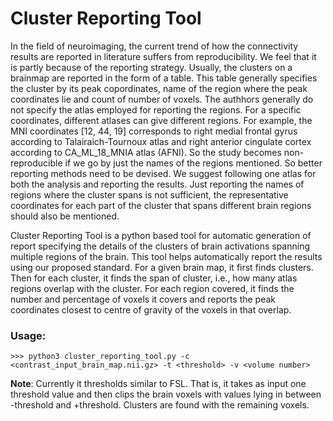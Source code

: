 # Cluster Reporting Tool

In the field of neuroimaging, the current trend of how the connectivity results are reported in literature suffers from reproducibility.  We feel that it is partly because of the reporting strategy. Usually, the clusters on a brainmap are reported in the form of a table. This table generally specifies the cluster by its peak copordinates, name of the region where the peak coordinates lie and count of number of voxels. The authhors generally do not specify the atlas employed for reporting the regions. For a specific coordinates, different atlases can give different regions. For example, the MNI coordinates [12, 44, 19] corresponds to  right medial frontal gyrus according to Talairaich-Tournoux atlas and right anterior cingulate cortex according to CA_ML_18_MNIA atlas (AFNI). So the study becomes non-reproducible if we go by just the names of the regions mentioned. So better reporting methods need to be devised. We suggest following one atlas for both the analysis and reporting the results. Just reporting the names of regions where the cluster spans is not sufficient, the representative coordinates for each part of the cluster that spans different brain regions should also be mentioned.

Cluster Reporting Tool is a python based tool for automatic generation of report specifying the details of the clusters of brain activations spanning multiple regions of the brain. This tool helps automatically report the results using our proposed standard. For a given brain map, it first finds clusters. Then for each cluster, it finds the span of cluster, i.e., how many atlas regions overlap with the cluster. For each region covered, it finds the number and percentage of voxels it covers and reports the peak coordinates closest to centre of gravity of the voxels in that overlap. 


### Usage:

```>>> python3 cluster_reporting_tool.py -c <contrast_input_brain_map.nii.gz> -t <threshold> -v <volume number>```

**Note**: Currently it thresholds similar to FSL. That is, it takes as input one threshold value and then clips the brain voxels with values lying in between -threshold and +threshold. Clusters are found with the remaining voxels. 



